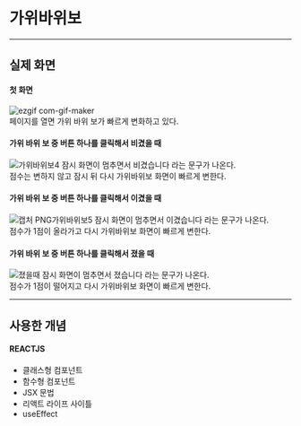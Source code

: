 # 가위바위보

---

## 실제 화면

#### 첫 화면

![ezgif com-gif-maker](https://user-images.githubusercontent.com/74300832/110953469-be845080-838a-11eb-8483-7267c5a502f4.gif)  
페이지를 열면 가위 바위 보가 빠르게 변화하고 있다.

#### 가위 바위 보 중 버튼 하나를 클릭해서 비겼을 때

![가위바위보4](https://user-images.githubusercontent.com/74300832/110954078-6f8aeb00-838b-11eb-82e7-9cd7b01fe15d.PNG)
잠시 화면이 멈추면서 비겼습니다 라는 문구가 나온다.  
점수는 변하지 않고 잠시 뒤 다시 가위바위보 화면이 빠르게 변한다.

#### 가위 바위 보 중 버튼 하나를 클릭해서 이겼을 때

![캡처 PNG가위바위보5](https://user-images.githubusercontent.com/74300832/110954336-bb3d9480-838b-11eb-83d6-a4ab2413ca61.PNG)
잠시 화면이 멈추면서 이겼습니다 라는 문구가 나온다.  
점수가 1점이 올라가고 다시 가위바위보 화면이 빠르게 변한다.

#### 가위 바위 보 중 버튼 하나를 클릭해서 졌을 때

![졌을때](https://user-images.githubusercontent.com/74300832/110954718-2c7d4780-838c-11eb-8eb7-79ef9eecfdbb.PNG)
잠시 화면이 멈추면서 졌습니다 라는 문구가 나온다.  
점수가 1점이 떨어지고 다시 가위바위보 화면이 빠르게 변한다.

---

## 사용한 개념

#### REACTJS

- 클래스형 컴포넌트
- 함수형 컴포넌트
- JSX 문법
- 리액트 라이프 사이틀
- useEffect
